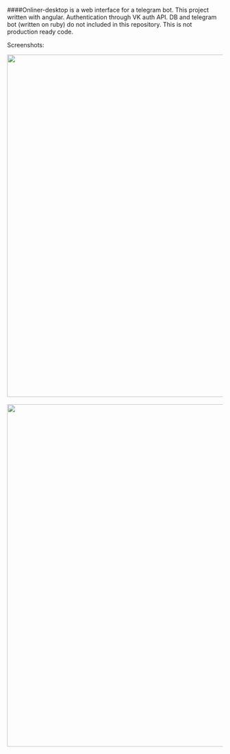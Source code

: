 ####Onliner-desktop is a web interface for a telegram bot. This project written with angular. Authentication through VK auth API. DB and telegram bot (written on ruby) do not included in this repository. This is not production ready code.

Screenshots:
<p>
  <div><img src="https://pp.vk.me/c631922/v631922039/33001/qZ5Zfjtr5w4.jpg" width="800"/></div>
  <br>
  <div><img src="https://pp.vk.me/c631922/v631922039/3300b/pz2_3rSfo7Q.jpg" width="800"/></div>
</p>

